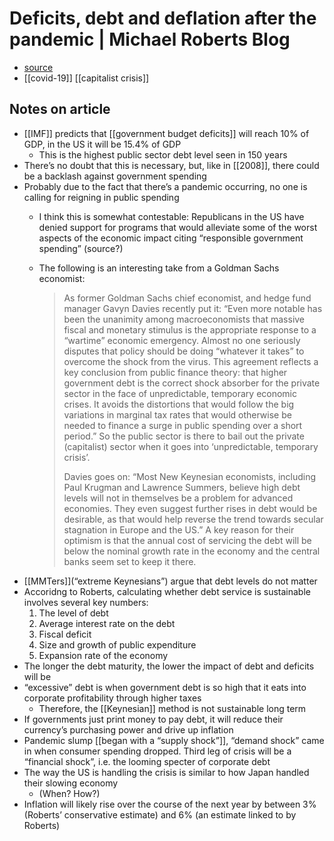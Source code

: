 # Deficits, debt and deflation after the pandemic | Michael Roberts Blog

-   [source](https://thenextrecession.wordpress.com/2020/06/29/deficits-debt-and-deflation-after-the-pandemic/)
-   [[covid-19]] [[capitalist crisis]]


<a id="orgd26c3e0"></a>

## Notes on article

-   [[IMF]] predicts that [[government budget deficits]] will reach 10% of GDP, in the US it will be 15.4% of GDP
    -   This is the highest public sector debt level seen in 150 years
-   There&rsquo;s no doubt that this is necessary, but, like in [[2008]], there could be a backlash against government spending
-   Probably due to the fact that there&rsquo;s a pandemic occurring, no one is calling for reigning in public spending
    -   I think this is somewhat contestable: Republicans in the US have denied support for programs that would alleviate some of the worst aspects of the economic impact citing &ldquo;responsible government spending&rdquo; (source?)
    -   The following is an interesting take from a Goldman Sachs economist:
        
        > As former Goldman Sachs chief economist, and hedge fund manager Gavyn Davies recently put it: “Even more notable has been the unanimity among macroeconomists that massive fiscal and monetary stimulus is the appropriate response to a “wartime” economic emergency. Almost no one seriously disputes that policy should be doing “whatever it takes” to overcome the shock from the virus. This agreement reflects a key conclusion from public finance theory: that higher government debt is the correct shock absorber for the private sector in the face of unpredictable, temporary economic crises. It avoids the distortions that would follow the big variations in marginal tax rates that would otherwise be needed to finance a surge in public spending over a short period.” So the public sector is there to bail out the private (capitalist) sector when it goes into ‘unpredictable, temporary crisis’.
        > 
        > Davies goes on: “Most New Keynesian economists, including Paul Krugman and Lawrence Summers, believe high debt levels will not in themselves be a problem for advanced economies. They even suggest further rises in debt would be desirable, as that would help reverse the trend towards secular stagnation in Europe and the US.” A key reason for their optimism is that the annual cost of servicing the debt will be below the nominal growth rate in the economy and the central banks seem set to keep it there.
-   [[MMTers]](&ldquo;extreme Keynesians&rdquo;) argue that debt levels do not matter
-   Accoridng to Roberts, calculating whether debt service is sustainable involves several key numbers:
    1.  The level of debt
    2.  Average interest rate on the debt
    3.  Fiscal deficit
    4.  Size and growth of public expenditure
    5.  Expansion rate of the economy
-   The longer the debt maturity, the lower the impact of debt and deficits will be
-   &ldquo;excessive&rdquo; debt is when government debt is so high that it eats into corporate profitability through higher taxes
    -   Therefore, the [[Keynesian]] method is not sustainable long term
-   If governments just print money to pay debt, it will reduce their currency&rsquo;s purchasing power and drive up inflation
-   Pandemic slump [[began with a &ldquo;supply shock&rdquo;]], &ldquo;demand shock&rdquo; came in when consumer spending dropped. Third leg of crisis will be a &ldquo;financial shock&rdquo;, i.e. the looming specter of corporate debt
-   The way the US is handling the crisis is similar to how Japan handled their slowing economy
    -   (When? How?)
-   Inflation will likely rise over the course of the next year by between 3% (Roberts&rsquo; conservative estimate) and 6% (an estimate linked to by Roberts)
